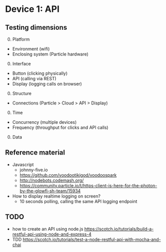 # Device 1: API

## Testing dimensions

0. Platform
  - Environment (wifi)
  - Enclosing system (Particle hardware)
0. Interface
  - Button (clicking physically)
  - API (calling via REST)
  - Display (logging calls on browser)
0. Structure
  - Connections (Particle > Cloud > API > Display)
0. Time
  - Concurrency (multiple devices)
  - Frequency (throughput for clicks and API calls)
0. Data

## Reference material

- Javascript
  - johnny-five.io
  - https://github.com/voodootikigod/voodoospark
  - http://nodebots.codemash.org/
  - https://community.particle.io/t/https-client-is-here-for-the-photon-by-the-glowfi-sh-team/15934
- How to display realtime logging on screen?
  - 10 seconds polling, calling the same API logging endpoint

## TODO

- how to create an API using node.js https://scotch.io/tutorials/build-a-restful-api-using-node-and-express-4
- TDD https://scotch.io/tutorials/test-a-node-restful-api-with-mocha-and-chai
